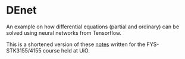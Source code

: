 # DEnet

An example on how differential equations (partial and ordinary) can be solved using neural networks from Tensorflow. 

This is a shortened version of these [notes](https://compphysics.github.io/MachineLearning/doc/pub/odenn/html/odenn.html) written for the FYS-STK3155/4155 course held at UiO. 
